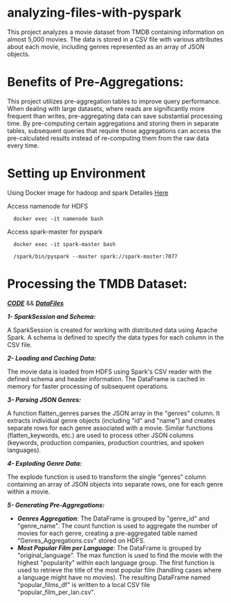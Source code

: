 # analyzing-files-with-pyspark
This project analyzes a movie dataset from TMDB containing information on almost 5,000 movies. The data is stored in a CSV file with various attributes about each movie, including genres represented as an array of JSON objects.

# Benefits of Pre-Aggregations:

This project utilizes pre-aggregation tables to improve query performance. When dealing with large datasets, where reads are significantly more frequent than writes, pre-aggregating data can save substantial processing time. By pre-computing certain aggregations and storing them in separate tables, subsequent queries that require those aggregations can access the pre-calculated results instead of re-computing them from the raw data every time.
# Setting up Environment 
Using Docker image for hadoop and spark Detailes [Here](https://github.com/neema233/docker-hadoop-spark)

Access namenode for HDFS
```
  docker exec -it namenode bash
```

Access spark-master for pyspark
```
  docker exec -it spark-master bash

  /spark/bin/pyspark --master spark://spark-master:7077
```
# Processing the TMDB Dataset:
[***CODE***](https://github.com/neema233/analyzing-files-with-pyspark/blob/main/hdfs%26pyspark.py) && [***DataFiles***](https://github.com/neema233/analyzing-files-with-pyspark/tree/main/Data)

***1- SparkSession and Schema:***

A SparkSession is created for working with distributed data using Apache Spark.
A schema is defined to specify the data types for each column in the CSV file.

***2- Loading and Caching Data:***

The movie data is loaded from HDFS using Spark's CSV reader with the defined schema and header information.
The DataFrame is cached in memory for faster processing of subsequent operations.

***3- Parsing JSON Genres:***

A function flatten_genres parses the JSON array in the "genres" column.
It extracts individual genre objects (including "id" and "name") and creates separate rows for each genre associated with a movie.
Similar functions (flatten_keywords, etc.) are used to process other JSON columns (keywords, production companies, production countries, and spoken languages).

***4- Exploding Genre Data:***

The explode function is used to transform the single "genres" column containing an array of JSON objects into separate rows, one for each genre within a movie.

***5- Generating Pre-Aggregations:***

 - ***Genres Aggregation***:
The DataFrame is grouped by "genre_id" and "genre_name".
The count function is used to aggregate the number of movies for each genre, creating a pre-aggregated table named "Genres_Aggregations.csv" stored on HDFS.
-  ***Most Popular Film per Language***:
The DataFrame is grouped by "original_language".
The max function is used to find the movie with the highest "popularity" within each language group.
The first function is used to retrieve the title of the most popular film (handling cases where a language might have no movies).
The resulting DataFrame named "popular_films_df" is written to a local CSV file "popular_film_per_lan.csv".

